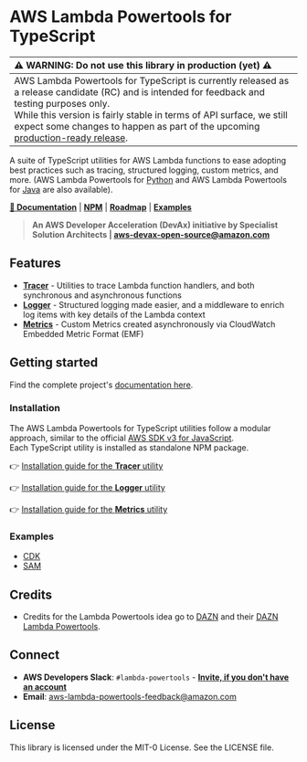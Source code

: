 # AWS Lambda Powertools for TypeScript

| ⚠️ **WARNING: Do not use this library in production (yet)** ⚠️                                                                                                                                                                                                                                                                                                                                             |
|:-----------------------------------------------------------------------------------------------------------------------------------------------------------------------------------------------------------------------------------------------------------------------------------------------------------------------------------------------------------------------------------------------------|
| AWS Lambda Powertools for TypeScript is currently released as a release candidate (RC) and is intended for feedback and testing purposes only.  <br/>While this version is fairly stable in terms of API surface, we still expect some changes to happen as part of the upcoming [production-ready release](https://github.com/awslabs/aws-lambda-powertools-typescript/milestone/2).                                              |_


A suite of TypeScript utilities for AWS Lambda functions to ease adopting best practices such as tracing, structured logging, custom metrics, and more. (AWS Lambda Powertools for [Python](https://github.com/awslabs/aws-lambda-powertools-python) and AWS Lambda Powertools for [Java](https://github.com/awslabs/aws-lambda-powertools-java) are also available).

**[📜 Documentation](https://awslabs.github.io/aws-lambda-powertools-typescript/)** | **[NPM](https://www.npmjs.com/org/aws-lambda-powertools)** | **[Roadmap](https://github.com/awslabs/aws-lambda-powertools-roadmap/projects/1)** | **[Examples](https://github.com/awslabs/aws-lambda-powertools-typescript/tree/main/examples)**

> **An AWS Developer Acceleration (DevAx) initiative by Specialist Solution Architects | aws-devax-open-source@amazon.com**

## Features

* **[Tracer](https://awslabs.github.io/aws-lambda-powertools-typescript/latest/core/tracer/)** - Utilities to trace Lambda function handlers, and both synchronous and asynchronous functions
* **[Logger](https://awslabs.github.io/aws-lambda-powertools-typescript/latest/core/logger/)** - Structured logging made easier, and a middleware to enrich log items with key details of the Lambda context
* **[Metrics](https://awslabs.github.io/aws-lambda-powertools-typescript/latest/core/metrics/)** - Custom Metrics created asynchronously via CloudWatch Embedded Metric Format (EMF)

## Getting started

Find the complete project's [documentation here](https://awslabs.github.io/aws-lambda-powertools-typescript).

### Installation

The AWS Lambda Powertools for TypeScript utilities follow a modular approach, similar to the official [AWS SDK v3 for JavaScript](https://github.com/aws/aws-sdk-js-v3).  
Each TypeScript utility is installed as standalone NPM package.

👉 [Installation guide for the **Tracer** utility](https://awslabs.github.io/aws-lambda-powertools-typescript/latest/core/tracer#getting-started)

👉 [Installation guide for the **Logger** utility](https://awslabs.github.io/aws-lambda-powertools-typescript/latest/core/logger#getting-started)

👉 [Installation guide for the **Metrics** utility](https://awslabs.github.io/aws-lambda-powertools-typescript/latest/core/metrics#getting-started)

### Examples

* [CDK](https://github.com/awslabs/aws-lambda-powertools-typescript/tree/main/examples/cdk)
* [SAM](https://github.com/awslabs/aws-lambda-powertools-typescript/tree/main/examples/sam)

## Credits

* Credits for the Lambda Powertools idea go to [DAZN](https://github.com/getndazn) and their [DAZN Lambda Powertools](https://github.com/getndazn/dazn-lambda-powertools/).

## Connect

* **AWS Developers Slack**: `#lambda-powertools` - **[Invite, if you don't have an account](https://join.slack.com/t/awsdevelopers/shared_invite/zt-yryddays-C9fkWrmguDv0h2EEDzCqvw)**
* **Email**: aws-lambda-powertools-feedback@amazon.com

## License

This library is licensed under the MIT-0 License. See the LICENSE file.
